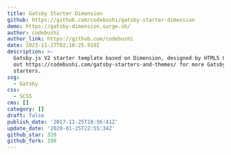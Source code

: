 ```yaml
---
title: Gatsby Starter Dimension
github: https://github.com/codebushi/gatsby-starter-dimension
demo: https://gatsby-dimension.surge.sh/
author: codebushi
author_link: https://github.com/codebushi
date: 2023-11-27T02:10:25.910Z
description: >-
  Gatsby.js V2 starter template based on Dimension, designed by HTML5 UP. Check
  out https://codebushi.com/gatsby-starters-and-themes/ for more Gatsby
  starters.
ssg:
  - Gatsby
css:
  - SCSS
cms: []
category: []
draft: false
publish_date: '2017-11-25T18:56:41Z'
update_date: '2020-01-25T22:55:34Z'
github_star: 320
github_fork: 198
---
```

